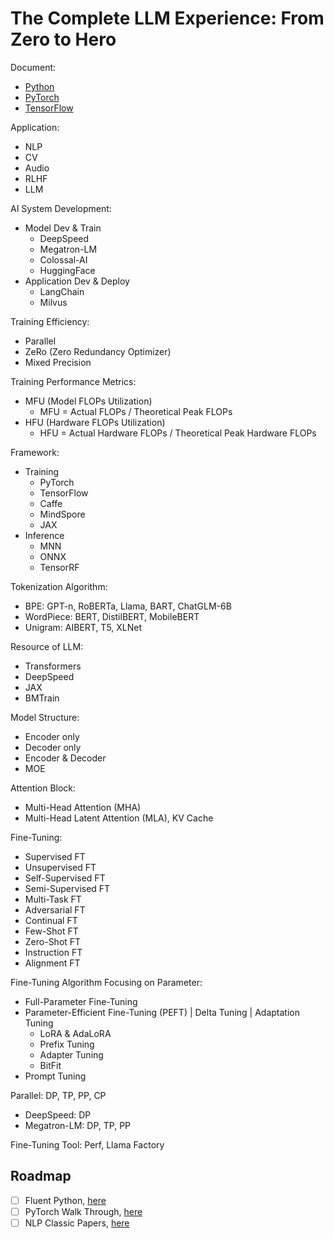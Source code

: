 # The Complete LLM Experience: From Zero to Hero

Document:

- [Python](https://docs.python.org/3/)
- [PyTorch](https://pytorch.org/docs/stable/index.html)
- [TensorFlow](https://www.tensorflow.org/api_docs/python/tf)

Application:
- NLP
- CV
- Audio
- RLHF
- LLM

AI System Development:
- Model Dev & Train
  - DeepSpeed
  - Megatron-LM
  - Colossal-AI
  - HuggingFace
- Application Dev & Deploy
  - LangChain
  - Milvus

Training Efficiency:
- Parallel
- ZeRo (Zero Redundancy Optimizer)
- Mixed Precision

Training Performance Metrics:
- MFU (Model FLOPs Utilization)
  - MFU = Actual FLOPs / Theoretical Peak FLOPs
- HFU (Hardware FLOPs Utilization)
  - HFU = Actual Hardware FLOPs / Theoretical Peak Hardware FLOPs

Framework:
- Training
  - PyTorch
  - TensorFlow
  - Caffe
  - MindSpore
  - JAX
- Inference
  - MNN
  - ONNX
  - TensorRF

Tokenization Algorithm:
- BPE: GPT-n, RoBERTa, Llama, BART, ChatGLM-6B
- WordPiece: BERT, DistilBERT, MobileBERT
- Unigram: AIBERT, T5, XLNet

Resource of LLM:
- Transformers
- DeepSpeed
- JAX
- BMTrain

Model Structure:
- Encoder only
- Decoder only
- Encoder & Decoder
- MOE

Attention Block:
- Multi-Head Attention (MHA)
- Multi-Head Latent Attention (MLA), KV Cache

Fine-Tuning:
- Supervised FT
- Unsupervised FT
- Self-Supervised FT
- Semi-Supervised FT
- Multi-Task FT
- Adversarial FT
- Continual FT
- Few-Shot FT
- Zero-Shot FT
- Instruction FT
- Alignment FT

Fine-Tuning Algorithm Focusing on Parameter:
- Full-Parameter Fine-Tuning
- Parameter-Efficient Fine-Tuning (PEFT) | Delta Tuning | Adaptation Tuning
  - LoRA & AdaLoRA
  - Prefix Tuning
  - Adapter Tuning
  - BitFit
- Prompt Tuning

Parallel: DP, TP, PP, CP
- DeepSpeed: DP
- Megatron-LM: DP, TP, PP

Fine-Tuning Tool: Perf, Llama Factory

## Roadmap

- [ ] Fluent Python, [here](./lang/Python.md)
- [ ] PyTorch Walk Through, [here](./framework/PyTorch.md)
- [ ] NLP Classic Papers, [here](./LLM%20Paper.md)